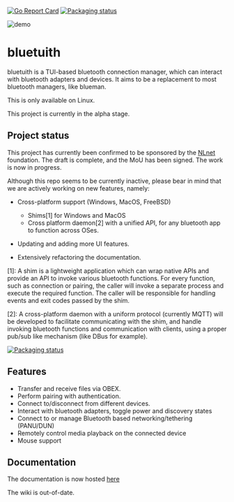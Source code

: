 [![Go Report Card](https://goreportcard.com/badge/github.com/darkhz/bluetuith)](https://goreportcard.com/report/github.com/darkhz/bluetuith) [![Packaging status](https://repology.org/badge/tiny-repos/bluetuith.svg)](https://repology.org/project/bluetuith/versions)

![demo](demo/demo.gif)

# bluetuith
bluetuith is a TUI-based bluetooth connection manager, which can interact with bluetooth adapters and devices.
It aims to be a replacement to most bluetooth managers, like blueman.

This is only available on Linux.

This project is currently in the alpha stage.

## Project status
This project has currently been confirmed to be sponsored by the [NLnet](https://nlnet.nl/project/bluetuith/) foundation.
The draft is complete, and the MoU has been signed. The work is now in progress.

Although this repo seems to be currently inactive, please bear in mind that we are actively working on new features, namely:
- Cross-platform support (Windows, MacOS, FreeBSD)
    - Shims[1] for Windows and MacOS
    - Cross platform daemon[2] with a unified API, for any bluetooth app to function across OSes.

- Updating and adding more UI features.
- Extensively refactoring the documentation.

[1]:
A shim is a lightweight application which can wrap native APIs and provide an API to invoke various bluetooth functions.
For every function, such as connection or pairing, the caller will invoke a separate process and execute the required function.
The caller will be responsible for handling events and exit codes passed by the shim.

[2]:
A cross-platform daemon with a uniform protocol (currently MQTT) will be developed to facilitate communicating with the shim, and handle
invoking bluetooth functions and communication with clients, using a proper pub/sub like mechanism (like DBus for example).

[![Packaging status](https://repology.org/badge/vertical-allrepos/bluetuith.svg)](https://repology.org/project/bluetuith/versions)

## Features
- Transfer and receive files via OBEX.
- Perform pairing with authentication.
- Connect to/disconnect from different devices.
- Interact with bluetooth adapters, toggle power and discovery states
- Connect to or manage Bluetooth based networking/tethering (PANU/DUN)
- Remotely control media playback on the connected device
- Mouse support

## Documentation
The documentation is now hosted [here](https://darkhz.github.io/bluetuith)

The wiki is out-of-date.
